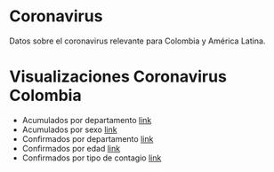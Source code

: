 # Coronavirus

Datos sobre el coronavirus relevante para Colombia y América Latina.



# Visualizaciones Coronavirus Colombia

- Acumulados por departamento [link](https://datasketch.github.io/coronavirus/viz/col_confirmados_acu_departamento.html)
- Acumulados por sexo [link](https://datasketch.github.io/coronavirus/viz/col_confirmados_acu_sexo.html)
- Confirmados por departamento [link](https://datasketch.github.io/coronavirus/viz/col_confirmados_departamento.html)
- Confirmados por edad [link](https://datasketch.github.io/coronavirus/viz/col_confirmados_edad.html)
- Confirmados por tipo de contagio
[link](https://datasketch.github.io/coronavirus/viz/col_confirmados_tipo.html)


